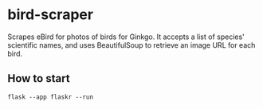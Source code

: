 # bird-scraper
Scrapes eBird for photos of birds for Ginkgo. It accepts a list of species' scientific names, and uses BeautifulSoup to retrieve an image URL for each bird. 

## How to start
`flask --app flaskr --run`
